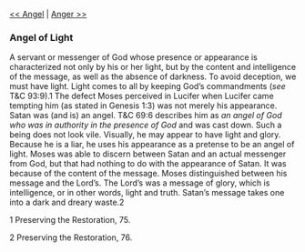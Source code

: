 [<< Angel](Angel)  |  [Anger >>](Anger)

### Angel of Light
A servant or messenger of God whose presence or appearance is characterized not only by his or her light, but by the content and intelligence of the message, as well as the absence of darkness. To avoid deception, we must have light. Light comes to all by keeping God’s commandments (*see* T&C 93:9).1 The defect Moses perceived in Lucifer when Lucifer came tempting him (as stated in Genesis 1:3) was not merely his appearance. Satan was (and is) an angel. T&C 69:6 describes him as *an angel of God who was in authority in the presence of God* and was cast down. Such a being does not look vile. Visually, he may appear to have light and glory. Because he is a liar, he uses his appearance as a pretense to be an angel of light. Moses was able to discern between Satan and an actual messenger from God, but that had nothing to do with the appearance of Satan. It was because of the content of the message. Moses distinguished between his message and the Lord’s. The Lord’s was a message of glory, which is intelligence, or in other words, light and truth. Satan’s message takes one into a dark and dreary waste.2



1 Preserving the Restoration, 75.


2 Preserving the Restoration, 76.